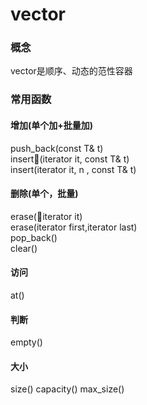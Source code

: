 # vector

###   概念
vector是顺序、动态的范性容器

###   常用函数
####  增加(单个加+批量加)
push_back(const T& t)  
insert(iterator it, const T& t)  
insert(iterator it, n , const T& t)
####  删除(单个，批量)
erase(iterator it)  
erase(iterator first,iterator last)  
pop_back()  
clear()
####  访问
at()
####  判断
empty()
####  大小
size()
capacity()
max_size()
